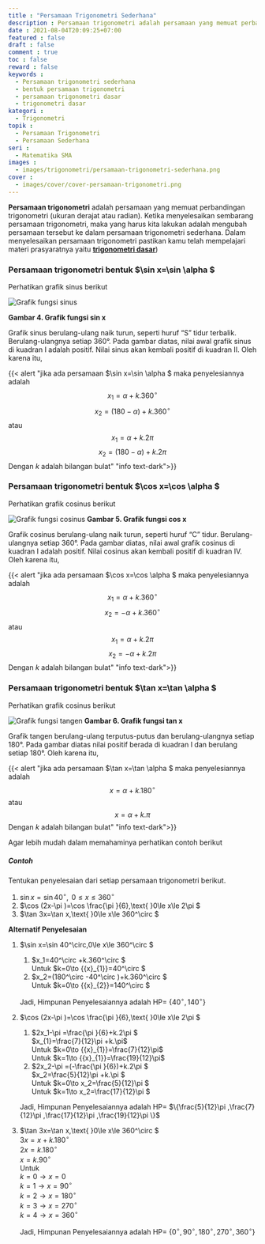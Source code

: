 ```yaml
---
title : "Persamaan Trigonometri Sederhana"
description : Persamaan trigonometri adalah persamaan yang memuat perbandingan trigonometri (ukuran derajat atau radian). Ketika menyelesaikan sembarang persamaan trigonometri, maka yang harus kita lakukan adalah mengubah persamaan tersebut ke dalam persamaan trigonometri sederhana.
date : 2021-08-04T20:09:25+07:00
featured : false
draft : false
comment : true
toc : false
reward : false
keywords : 
  - Persamaan trigonometri sederhana
  - bentuk persamaan trigonometri
  - persamaan trigonometri dasar
  - trigonometri dasar
kategori : 
  - Trigonometri
topik :
  - Persamaan Trigonometri
  - Persamaan Sederhana
seri : 
  - Matematika SMA
images : 
  - images/trigonometri/persamaan-trigonometri-sederhana.png
cover : 
  - images/cover/cover-persamaan-trigonometri.png
---
```


**Persamaan trigonometri** adalah persamaan yang memuat perbandingan trigonometri (ukuran derajat atau radian). Ketika menyelesaikan sembarang persamaan trigonometri, maka yang harus kita lakukan adalah mengubah persamaan tersebut ke dalam persamaan trigonometri sederhana. Dalam menyelesaikan persamaan trigonometri pastikan kamu telah mempelajari materi prasyaratnya yaitu [**trigonometri dasar**](/trigonometri-dasar-materi-prasyarat-persamaan-trigonometri))

### Persamaan trigonometri bentuk $\sin x=\sin \alpha $
Perhatikan grafik sinus berikut

![Grafik fungsi sinus](/images/trigonometri/kb1/grafik-sinx.png)

**Gambar 4. Grafik fungsi sin x**

Grafik sinus berulang-ulang naik turun, seperti huruf “S” tidur terbalik. Berulang-ulangnya setiap 360°. Pada gambar diatas, nilai awal grafik sinus di kuadran I adalah positif. Nilai sinus akan kembali positif di kuadran II. Oleh karena itu, 

{{< alert "jika ada persamaan $\sin x=\sin \alpha $ maka penyelesiannya adalah $${{x}_{1}}=\alpha +k.360^\circ  $$ $${{x}_{2}}=(180-\alpha )+k.360^\circ $$ atau $$ {{x}_{1}}=\alpha +k.2\pi $$ $${{x}_{2}}=(180-\alpha )+k.2\pi $$ Dengan $k$ adalah bilangan bulat" "info text-dark">}}


### Persamaan trigonometri bentuk $\cos x=\cos \alpha $
Perhatikan grafik cosinus berikut

![Grafik fungsi cosinus](/images/trigonometri/kb1/grafik-cosx.png)
**Gambar 5. Grafik fungsi cos x**

Grafik cosinus berulang-ulang naik turun, seperti huruf “C” tidur. Berulang-ulangnya setiap 360°. Pada gambar diatas, nilai awal grafik cosinus di kuadran I adalah positif. Nilai cosinus akan kembali positif di kuadran IV. Oleh karena itu, 

{{< alert "jika ada persamaan $\cos x=\cos \alpha $ maka penyelesiannya adalah $${{x}_{1}}=\alpha +k.360^\circ  $$ $${{x}_{2}}=-\alpha +k.360^\circ $$ atau $$ {{x}_{1}}=\alpha +k.2\pi $$ $${{x}_{2}}=-\alpha +k.2\pi $$ Dengan $k$ adalah bilangan bulat" "info text-dark">}}


### Persamaan trigonometri bentuk $\tan x=\tan \alpha $
Perhatikan grafik cosinus berikut

![Grafik fungsi tangen](/images/trigonometri/kb1/grafik-tanx.png)
**Gambar 6. Grafik fungsi tan x**

Grafik tangen berulang-ulang terputus-putus dan berulang-ulangnya setiap 180°. Pada gambar diatas nilai positif berada di kuadran I dan berulang setiap 180°. Oleh karena itu, 

{{< alert "jika ada persamaan $\tan x=\tan \alpha $ maka penyelesiannya adalah $${x}=\alpha +k.180^\circ  $$ atau $$ {x}=\alpha +k.\pi $$ Dengan $k$ adalah bilangan bulat" "info text-dark">}}

Agar lebih mudah dalam memahaminya perhatikan contoh berikut

##### Contoh
Tentukan penyelesaian dari setiap persamaan trigonometri berikut. 
1)	$\sin x=\sin 40^\circ ,\text{ }0\le x\le 360^\circ$
2)	$\cos (2x-\pi )=\cos \frac{\pi }{6},\text{ }0\le x\le 2\pi $
3)	$\tan 3x=\tan x,\text{ }0\le x\le 360^\circ $

**Alternatif Penyelesaian**
1.	$\sin x=\sin 40^\circ,0\le x\le 360^\circ $

    1.	$x_1=40^\circ +k.360^\circ $
      \
      Untuk $k=0\to {{x}_{1}}=40^\circ $
    2. $x_2=(180^\circ -40^\circ )+k.360^\circ $
      \
      Untuk $k=0\to {{x}_{2}}=140^\circ $

    Jadi, Himpunan Penyelesaiannya adalah HP= $\{40^\circ ,140^\circ \}$
2.	$\cos (2x-\pi )=\cos \frac{\pi }{6},\text{ }0\le x\le 2\pi $

    1. $2x_1-\pi =\frac{\pi }{6}+k.2\pi $
      \
      $x_{1}=\frac{7}{12}\pi +k.\pi$
      \
      Untuk $k=0\to {{x}_{1}}=\frac{7}{12}\pi$
      \
      Untuk $k=1\to {{x}_{1}}=\frac{19}{12}\pi$
    2. $2x_2-\pi =(-\frac{\pi }{6})+k.2\pi $
      \
      $x_2=\frac{5}{12}\pi +k.\pi $
      \
      Untuk $k=0\to x_2=\frac{5}{12}\pi $
      \
      Untuk $k=1\to x_2=\frac{17}{12}\pi $

    Jadi, Himpunan Penyelesaiannya adalah HP= $\{\frac{5}{12}\pi ,\frac{7}{12}\pi ,\frac{17}{12}\pi ,\frac{19}{12}\pi \}$
3.  $\tan 3x=\tan x,\text{ }0\le x\le 360^\circ $  
    $3x=x+k.180^\circ$
    \
    $2x=k.180^\circ$
    \
    $x=k.90^\circ$
    \
    Untuk 
    \
    $k=0\to x=0$
    \
    $k=1\to x=90^\circ$ 
    \
    $k=2\to x=180^\circ$
    \
    $k=3\to x=270^\circ$
    \
    $k=4\to x=360^\circ$
    
    Jadi, Himpunan Penyelesaiannya adalah HP= $\{0^\circ ,90^\circ ,180^\circ ,270^\circ ,360^\circ \}$

